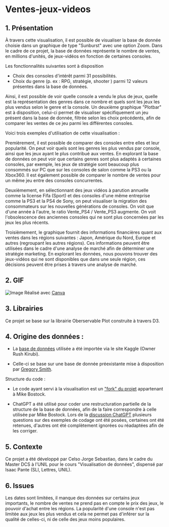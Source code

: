 # Ventes-jeux-videos


## 1. Présentation

À travers cette visualisation, il est possible de visualiser la base de donnée choisie dans un graphique de type "Sunburst" avec une option Zoom. Dans le cadre de ce projet, la base de données représente le nombre de ventes, en millions d'unités, de jeux-vidéos en fonction de certaines consoles. 

Les fonctionnalités suivantes sont à disposition 
- Choix des consoles d'intérêt parmi 31 possibilités.
- Choix du genre (p. ex : RPG, stratégie, shooter ) parmi 12 valeurs présentes dans la base de données.

Ainsi, il est possible de voir quelle console a vendu le plus de jeux, quelle est la représentation des genres dans ce nombre et quels sont les jeux les plus vendus selon le genre et la console. Un deuxième graphique "Plotbar" est à disposition, celui-ci permet de visualiser spécifiquement un jeu présent dans la base de donnée, filtrée selon les choix précédents, afin de comparer les ventes de ce jeu parmi les différentes consoles. 

Voici trois exemples d'utilisation de cette visualisation : 

Premièrement, il est possible de comparer des consoles entre elles et leur popularité. On peut voir quels sont les genres les plus vendus par console, ainsi que les jeux ayant le plus contribué aux ventes. En explorant la base de données on peut voir que certains genres sont plus adaptés à certaines consoles, par exemple, les jeux de stratégie sont beaucoup plus consommés sur PC que sur les consoles de salon comme la PS3 ou la Xbox360. Il est également possible de comparer le nombre de ventes pour un même jeu entre des consoles concurrentes. 

Deuxièmement, en sélectionnant des jeux vidéos à parution annuelle comme la license Fifa (Sport) et des consoles d'une même entreprise  comme la PS3 et la PS4 de Sony, on peut visualiser la migration des consommateurs sur les nouvelles générations de consoles. On voit que d'une année à l'autre, le ratio Vente_PS4 / Vente_PS3 augmente. On voit l'obsolescence des anciennes consoles qui ne sont plus concernées par les jeux les plus récents. 
	

Troisièmement, le graphique fournit des informations financières quant aux ventes dans les régions suivantes : Japon, Amérique du Nord, Europe et autres (regroupant les autres régions). Ces informations peuvent être utilisées dans le cadre d'une analyse de marché afin de déterminer une stratégie marketing. En explorant les données, nous pouvons trouver des jeux-vidéos qui ne sont disponibles que dans une seule région, ces décisions peuvent être prises à travers une analyse de marché.

## 2. GIF

![Image](https://user-images.githubusercontent.com/82185439/238389650-78641df0-12b2-4285-926a-4f9ba3c6bb25.gif)
Réalisé avec [Canva](www.canva.com)

## 3. Librairies 

Ce projet se base sur la librairie Oberservable Plot construite à travers D3.

## 4. Origine des données :

- La [base de données](https://www.kaggle.com/datasets/rush4ratio/video-game-sales-with-ratings) utilisée a été importée via le site Kaggle (Owner Rush Kirubi).

- Celle-ci se base sur une base de donnée préexistante mise à disposition par [Gregory Smith](https://www.kaggle.com/gregorut/datasets).

Structure du code : 

- Le code ayant servi à la visualisation est un ["fork" du projet](https://observablehq.com/@d3/zoomable-sunburst) appartenant à Mike Bostock.

- ChatGPT a été utilisé pour coder une restructuration partielle de la structure de la base de données, afin de la faire correspondre à celle utilisée par Mike Bostock. Lors de la [discussion ChatGPT](https://chat.openai.com/c/64b87a5d-c7d0-41f6-ba89-49b312b02743) plusieurs questions sur des exemples de codage ont été posées, certaines ont été retenues, d'autres ont été complètement ignorées ou réadaptées afin de les corriger. 


## 5. Contexte

Ce projet a été développé par Celso Jorge Sebastiao, dans le cadre du Master DCS à l'UNIL pour le cours "Visualisation de données", dispensé par Isaac Pante (SLI, Lettres, UNIL).

## 6. Issues

Les dates sont limitées, il manque des données sur certains jeux importants, le nombre de ventes ne prend pas en compte le prix des jeux, le pouvoir d'achat entre les régions. La popularité d'une console n'est pas limitée aux jeux les plus vendus et cela ne permet pas d'inférer sur la qualité de celles-ci, ni de celle des jeux moins populaires. 
